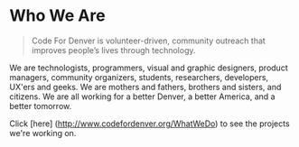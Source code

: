 # Who We Are

> Code For Denver is volunteer-driven, community outreach that improves people’s lives through technology.

We are technologists, programmers, visual and graphic designers, product managers, community organizers, students, researchers, developers, UX'ers and geeks. We are mothers and fathers, brothers and sisters, and citizens. We are all working for a better Denver, a better America, and a better tomorrow.

Click [here] (http://www.codefordenver.org/WhatWeDo) to see the projects we're working on.
